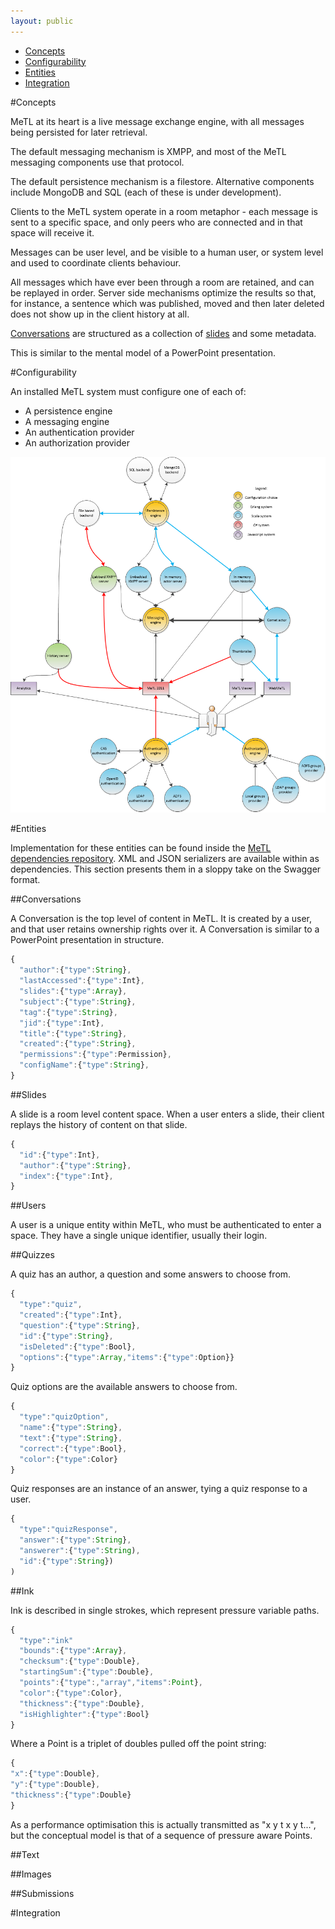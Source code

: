 ```yaml
---
layout: public
---
```


* [Concepts](#concepts)
* [Configurability](#configurability)
* [Entities](#entities)
* [Integration](#integration)

#Concepts

MeTL at its heart is a live message exchange engine, with all messages being persisted for later retrieval.

The default messaging mechanism is XMPP, and most of the MeTL messaging components use that protocol.

The default persistence mechanism is a filestore.  Alternative components include MongoDB and SQL (each of these is under development).

Clients to the MeTL system operate in a room metaphor - each message is sent to a specific space, and only peers who are connected and in that space will receive it.

Messages can be user level, and be visible to a human user, or system level and used to coordinate clients behaviour.

All messages which have ever been through a room are retained, and can be replayed in order.  Server side mechanisms optimize the results so that, for instance, a sentence which was published, moved and then later deleted does not show up in the client history at all.

[Conversations](#conversations) are structured as a collection of [slides](#slides) and some metadata.

This is similar to the mental model of a PowerPoint presentation.

#Configurability

An installed MeTL system must configure one of each of:

* A persistence engine
* A messaging engine
* An authentication provider
* An authorization provider

[configurationArchitecture]: images/configurationArchitecture.png "Configuration architecture"
![A component diagram of MeTL, demonstrating configuration points][configurationArchitecture]

#Entities

Implementation for these entities can be found inside the [MeTL dependencies repository](https://github.com/StackableRegiments/dependencies/blob/master/MeTLData/MeTLData/src/main/scala/metlDataTypes.scala).  XML and JSON serializers are available within as dependencies.  This section presents them in a sloppy take on the Swagger format.

##Conversations

A Conversation is the top level of content in MeTL.  It is created by a user, and that user retains ownership rights over it.  A Conversation is similar to a PowerPoint presentation in structure.

~~~javascript
{
  "author":{"type":String},
  "lastAccessed":{"type":Int},
  "slides":{"type":Array},
  "subject":{"type":String},
  "tag":{"type":String},
  "jid":{"type":Int},
  "title":{"type":String},
  "created":{"type":String},
  "permissions":{"type":Permission},
  "configName":{"type":String},
}
~~~

##Slides

A slide is a room level content space.  When a user enters a slide, their client replays the history of content on that slide.

~~~javascript
{
  "id":{"type":Int},
  "author":{"type":String},
  "index":{"type":Int},
}
~~~

##Users

A user is a unique entity within MeTL, who must be authenticated to enter a space.  They have a single unique identifier, usually their login.

##Quizzes

A quiz has an author, a question and some answers to choose from.

~~~javascript
{
  "type":"quiz",
  "created":{"type":Int},
  "question":{"type":String},
  "id":{"type":String},
  "isDeleted":{"type":Bool},
  "options":{"type":Array,"items":{"type":Option}}
}
~~~

Quiz options are the available answers to choose from.

~~~javascript
{
  "type":"quizOption",
  "name":{"type":String},
  "text":{"type":String},
  "correct":{"type":Bool},
  "color":{"type":Color}
}
~~~

Quiz responses are an instance of an answer, tying a quiz response to a user.

~~~javascript
{
  "type":"quizResponse",
  "answer":{"type":String},
  "answerer":{"type":String),
  "id":{"type":String})
)
~~~

##Ink

Ink is described in single strokes, which represent pressure variable paths.

~~~javascript
{
  "type":"ink"
  "bounds":{"type":Array},
  "checksum":{"type":Double},
  "startingSum":{"type":Double},
  "points":{"type":,"array","items":Point},
  "color":{"type":Color},
  "thickness":{"type":Double},
  "isHighlighter":{"type":Bool}
}
~~~

Where a Point is a triplet of doubles pulled off the point string:

~~~javascript
{
"x":{"type":Double},
"y":{"type":Double},
"thickness":{"type":Double}
}
~~~

As a performance optimisation this is actually transmitted as "x y t x y t...", but the conceptual model is that of a sequence of pressure aware Points.

##Text

##Images

##Submissions

#Integration
